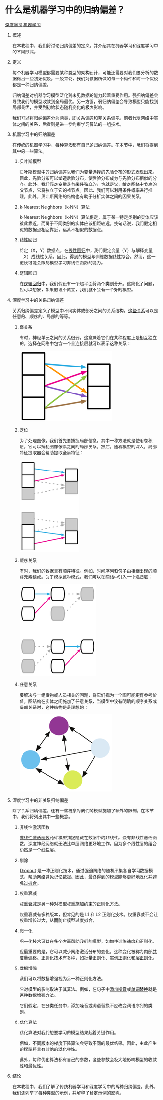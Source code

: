 # 什么是机器学习中的归纳偏差？

[深度学习](https://www.baeldung.com/cs/category/ai/deep-learning) [机器学习](https://www.baeldung.com/cs/category/ai/ml)

1. 概述

    在本教程中，我们将讨论归纳偏差的定义，并介绍其在机器学习和深度学习中的不同形式。

2. 定义

    每个机器学习模型都需要某种类型的架构设计，可能还需要对我们要分析的数据做出一些初始假设。一般来说，我们对数据所做的每一个构件和每一个假设都是一种归纳偏差。

    归纳偏差对机器学习模型泛化到未见数据的能力起着重要作用。强归纳偏差会导致我们的模型收敛到全局最优。另一方面，弱归纳偏差会导致模型只能找到局部最优，并受到初始状态随机变化的极大影响。

    我们可以将归纳偏差分为两类，即关系偏差和非关系偏差。前者代表网络中实体之间的关系，后者则是进一步约束学习算法的一组技术。

3. 机器学习中的归纳偏差

    在传统的机器学习中，每种算法都有自己的归纳偏差。在本节中，我们将提到其中的一些算法。

    1. 贝叶斯模型

        [贝叶斯模型](https://www.baeldung.com/cs/bayesian-networks)中的归纳偏差以我们为变量选择的先验分布的形式表现出来。因此，先验分布可以塑造后验分布，使后验分布成为与先验分布相似的分布。此外，我们假定变量是有条件独立的，也就是说，给定网络中节点的父节点，它将独立于它的祖节点。因此，我们可以利用条件概率进行推理。此外，贝叶斯网络的结构也有助于分析实体之间的因果关系。

    2. k-Nearest Neighbors（k-NN）算法

        k-Nearest Neighbors（k-NN）算法假定，属于某一特定类别的实体应该彼此靠近，而属于不同类别的实体应该相距较远。换句话说，我们假定相似的数据点相互靠近，远离不相似的数据点。

    3. 线性回归

        给定（X，Y）数据点，在[线性回归](https://www.baeldung.com/cs/linear-vs-logistic-regression)中，我们假定变量（Y）与解释变量（X）成线性关系。因此，得到的模型与训练数据线性拟合。然而，这一假设可能会限制模型学习非线性函数的能力。

    4. 逻辑回归

        在[逻辑回归](https://www.baeldung.com/cs/gradient-descent-logistic-regression)中，我们假设有一个超平面将两个类别分开。这简化了问题，但可以想象，如果假设不成立，我们就不会有一个好的模型。

4. 深度学习中的关系归纳偏差

    关系归纳偏差定义了模型中不同实体或部分之间的关系结构。[这些关系](https://arxiv.org/pdf/1806.01261.pdf)可以是任意的、顺序的、局部的等等。

    1. 弱关系

        有时，神经单元之间的关系很弱，这意味着它们在某种程度上是相互独立的。选择在网络中包含一个全连接层就可以表示这种关系：

        ![fc](pic/fc-300x231.webp)

    2. 定位

        为了处理图像，我们首先要捕捉局部信息。其中一种方法就是使用卷积层。它可以捕捉图像像素之间的局部关系。然后，随着模型的深入，局部特征提取器会帮助提取全局特征：

        ![局部特征](pic/locality-194x300.webp)

    3. 顺序关系

        有时，我们的数据具有顺序特征。例如，时间序列和句子由相继出现的顺序元素组成。为了模拟这种模式，我们可以在网络中引入一个递归层：

        ![seq](pic/seq-249x300.webp)

    4. 任意关系

        要解决与一组事物或人员相关的问题，将它们视为一个图可能更有参考价值。图结构在实体之间施加了任意关系，当模型中没有明确的顺序关系或局部关系时，这种结构是最理想的：

        ![图](pic/graph-300x252.webp)

5. 深度学习中的非关系归纳偏差

    除了关系归纳偏差，还有一些概念对我们的模型施加了额外的限制。在本节中，我们将列出其中一些概念。

    1. 非线性激活函数

        [非线性激活函数](https://www.baeldung.com/cs/ml-nonlinear-activation-functions)允许模型捕捉隐藏在数据中的非线性。没有非线性激活函数，深度神经网络就无法比单层网络更好地工作。因为多个线性层的组合仍然是一个线性层。

    2. 剔除

        [Dropout](https://www.cs.toronto.edu/~rsalakhu/papers/srivastava14a.pdf) 是一种正则化技术，通过强迫网络的随机子集各自学习数据模式，帮助网络避免记忆数据。因此，最终得到的模型能够更好地泛化并避免[过拟合](https://www.baeldung.com/cs/ml-underfitting-overfitting)。

    3. 权重衰减

        [权重衰减](https://d2l.ai/chapter_multilayer-perceptrons/weight-decay.html)是另一种对模型权重施加约束的正则化方法。

        权重衰减有多种版本，但常见的是 L1 和 L2 正则化技术。权重衰减不会让权重增长过大，从而防止模型过度拟合。

    4. 归一化

        归一化技术可以在多个方面帮助我们的模型，如加快训练速度和正则化。

        但最重要的是，它可以减少网络激活分布的变化，这种变化被称为内部[共变量偏移](https://c.d2l.ai/stanford-cs329p/_static/pdfs/cs329p_slides_8_1.pdf)。正则化技术有多种，如批量正则化、[实例正则化](https://arxiv.org/pdf/1607.08022.pdf)和[层正则化](https://arxiv.org/pdf/1607.06450.pdf)。

    5. 数据增强

        我们可以将数据增强视为另一种正则化方法。

        它对模型的影响取决于其算法。例如，在句子中[添加噪音](https://aclanthology.org/2021.findings-emnlp.234.pdf)或[单词替换](https://aclanthology.org/D19-1670.pdf?ref=https://githubhelp.com)就是两种数据增强方法。

        它们假定，在分类任务中，添加噪音或词语替换不应改变词语序列的类别。

    6. 优化算法

        优化算法对我们想要学习的模型结果起着关键作用。

        例如，不同版本的梯度下降算法会导致不同的最优结果。因此，由此产生的模型将具有其他的泛化特性。

        此外，每种优化算法都有自己的参数，这些参数会极大地影响模型的收敛性和最优性。

6. 结论

    在本教程中，我们了解了传统机器学习和深度学习中的两种归纳偏差。此外，我们还列举了每种类型的示例，并解释了给定示例的影响。
